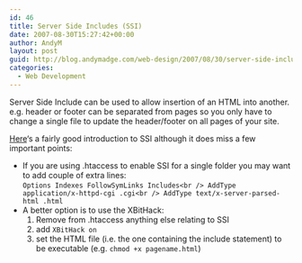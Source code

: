 ```yaml
---
id: 46
title: Server Side Includes (SSI)
date: 2007-08-30T15:27:42+00:00
author: AndyM
layout: post
guid: http://blog.andymadge.com/web-design/2007/08/30/server-side-includes-ssi/
categories:
  - Web Development
---
```

Server Side Include can be used to allow insertion of an HTML into another. e.g. header or footer can be separated from pages so you only have to change a single file to update the header/footer on all pages of your site.<!--more-->

[Here](http://www.andreas.com/faq-ssi.html)&#8216;s a fairly good introduction to SSI although it does miss a few important points:

  * If you are using .htaccess to enable SSI for a single folder you may want to add couple of extra lines:  
    `Options Indexes FollowSymLinks Includes<br />
AddType application/x-httpd-cgi .cgi<br />
AddType text/x-server-parsed-html .html`
  * A better option is to use the XBitHack: 
      1. Remove from .htaccess anything else relating to SSI
      2. add `XBitHack on`
      3. set the HTML file (i.e. the one containing the include statement) to be executable (e.g. `chmod +x pagename.html`)
